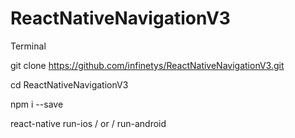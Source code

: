 # ReactNativeNavigationV3
Terminal

git clone https://github.com/infinetys/ReactNativeNavigationV3.git

cd ReactNativeNavigationV3

npm i --save

react-native run-ios / or / run-android
